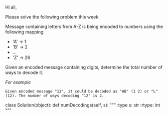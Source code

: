 
Hi all,

Please solve the following problem this week.

Message containing letters from A-Z is being encoded to numbers using the following mapping:

* 'A' -> 1
* 'B' -> 2
* ...
* 'Z' -> 26

Given an encoded message containing digits, determine the total number of ways to decode it. 

*For example*
    
    Given encoded message "12", it could be decoded as "AB" (1 2) or "L" (12). The number of ways decoding "12" is 2.

class Solution(object):
    def numDecodings(self, s):
        """
        :type s: str
        :rtype: int
        """
